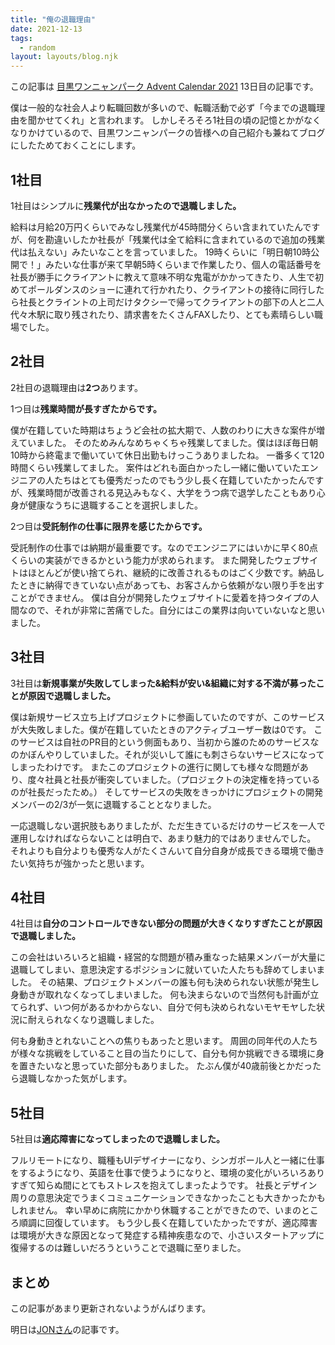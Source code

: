 ```yaml
---
title: "俺の退職理由"
date: 2021-12-13
tags:
  - random
layout: layouts/blog.njk
---
```


この記事は [目黒ワンニャンパーク Advent Calendar 2021](https://adventar.org/calendars/6616) 13日目の記事です。

僕は一般的な社会人より転職回数が多いので、転職活動で必ず「今までの退職理由を聞かせてくれ」と言われます。
しかしそろそろ1社目の頃の記憶とかがなくなりかけているので、目黒ワンニャンパークの皆様への自己紹介も兼ねてブログにしたためておくことにします。

## 1社目

1社目はシンプルに**残業代が出なかったので退職しました。**

給料は月給20万円くらいでみなし残業代が45時間分くらい含まれていたんですが、何を勘違いしたか社長が「残業代は全て給料に含まれているので追加の残業代は払えない」みたいなことを言っていました。
19時くらいに「明日朝10時公開で！」みたいな仕事が来て早朝5時くらいまで作業したり、個人の電話番号を社長が勝手にクライアントに教えて意味不明な鬼電がかかってきたり、人生で初めてポールダンスのショーに連れて行かれたり、クライアントの接待に同行したら社長とクライントの上司だけタクシーで帰ってクライアントの部下の人と二人代々木駅に取り残されたり、請求書をたくさんFAXしたり、とても素晴らしい職場でした。

## 2社目

2社目の退職理由は**2つ**あります。

1つ目は**残業時間が長すぎたからです。**

僕が在籍していた時期はちょうど会社の拡大期で、人数のわりに大きな案件が増えていました。
そのためみんなめちゃくちゃ残業してました。僕はほぼ毎日朝10時から終電まで働いていて休日出勤もけっこうありましたね。
一番多くて120時間くらい残業してました。
案件はどれも面白かったし一緒に働いていたエンジニアの人たちはとても優秀だったのでもう少し長く在籍していたかったんですが、残業時間が改善される見込みもなく、大学をうつ病で退学したこともあり心身が健康なうちに退職することを選択しました。

2つ目は**受託制作の仕事に限界を感じたからです。**

受託制作の仕事では納期が最重要です。なのでエンジニアにはいかに早く80点くらいの実装ができるかという能力が求められます。
また開発したウェブサイトはほとんどが使い捨てられ、継続的に改善されるものはごく少数です。納品したときに納得できていない点があっても、お客さんから依頼がない限り手を出すことができません。
僕は自分が開発したウェブサイトに愛着を持つタイプの人間なので、それが非常に苦痛でした。自分にはこの業界は向いていないなと思いました。

## 3社目

3社目は**新規事業が失敗してしまった&給料が安い&組織に対する不満が募ったことが原因で退職しました。**

僕は新規サービス立ち上げプロジェクトに参画していたのですが、このサービスが大失敗しました。僕が在籍していたときのアクティブユーザー数は0です。
このサービスは自社のPR目的という側面もあり、当初から誰のためのサービスなのかぼんやりしていました。それが災いして誰にも刺さらないサービスになってしまったわけです。
またこのプロジェクトの進行に関しても様々な問題があり、度々社員と社長が衝突していました。（プロジェクトの決定権を持っているのが社長だったため。）
そしてサービスの失敗をきっかけにプロジェクトの開発メンバーの2/3が一気に退職することとなりました。

一応退職しない選択肢もありましたが、ただ生きているだけのサービスを一人で運用しなければならないことは明白で、あまり魅力的ではありませんでした。
それよりも自分よりも優秀な人がたくさんいて自分自身が成長できる環境で働きたい気持ちが強かったと思います。

## 4社目

4社目は**自分のコントロールできない部分の問題が大きくなりすぎたことが原因で退職しました。**

この会社はいろいろと組織・経営的な問題が積み重なった結果メンバーが大量に退職してしまい、意思決定するポジションに就いていた人たちも辞めてしまいました。
その結果、プロジェクトメンバーの誰も何も決められない状態が発生し身動きが取れなくなってしまいました。
何も決まらないので当然何も計画が立てられず、いつ何があるかわからない、自分で何も決められないモヤモヤした状況に耐えられなくなり退職しました。

何も身動きとれないことへの焦りもあったと思います。
周囲の同年代の人たちが様々な挑戦をしていること目の当たりにして、自分も何か挑戦できる環境に身を置きたいなと思っていた部分もありました。
たぶん僕が40歳前後とかだったら退職しなかった気がします。

## 5社目

5社目は**適応障害になってしまったので退職しました。**

フルリモートになり、職種もUIデザイナーになり、シンガポール人と一緒に仕事をするようになり、英語を仕事で使うようになりと、環境の変化がいろいろありすぎて知らぬ間にとてもストレスを抱えてしまったようです。
社長とデザイン周りの意思決定でうまくコミュニケーションできなかったことも大きかったかもしれません。
幸い早めに病院にかかり休職することができたので、いまのところ順調に回復しています。
もう少し長く在籍していたかったですが、適応障害は環境が大きな原因となって発症する精神疾患なので、小さいスタートアップに復帰するのは難しいだろうということで退職に至りました。

## まとめ

この記事があまり更新されないようがんばります。

明日は[JONさん](https://twitter.com/crosssoniky28)の記事です。